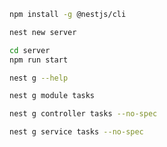 ```bash
npm install -g @nestjs/cli
````

```bash
nest new server
````

```bash
cd server
npm run start
````

```bash
nest g --help
````

```bash
nest g module tasks
````

```bash
nest g controller tasks --no-spec
````

```bash
nest g service tasks --no-spec
````